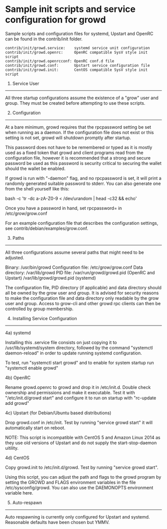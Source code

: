 Sample init scripts and service configuration for growd
==========================================================

Sample scripts and configuration files for systemd, Upstart and OpenRC
can be found in the contrib/init folder.

    contrib/init/growd.service:    systemd service unit configuration
    contrib/init/growd.openrc:     OpenRC compatible SysV style init script
    contrib/init/growd.openrcconf: OpenRC conf.d file
    contrib/init/growd.conf:       Upstart service configuration file
    contrib/init/growd.init:       CentOS compatible SysV style init script

1. Service User
---------------------------------

All three startup configurations assume the existence of a "grow" user
and group.  They must be created before attempting to use these scripts.

2. Configuration
---------------------------------

At a bare minimum, growd requires that the rpcpassword setting be set
when running as a daemon.  If the configuration file does not exist or this
setting is not set, growd will shutdown promptly after startup.

This password does not have to be remembered or typed as it is mostly used
as a fixed token that growd and client programs read from the configuration
file, however it is recommended that a strong and secure password be used
as this password is security critical to securing the wallet should the
wallet be enabled.

If growd is run with "-daemon" flag, and no rpcpassword is set, it will
print a randomly generated suitable password to stderr.  You can also
generate one from the shell yourself like this:

bash -c 'tr -dc a-zA-Z0-9 < /dev/urandom | head -c32 && echo'

Once you have a password in hand, set rpcpassword= in /etc/grow/grow.conf

For an example configuration file that describes the configuration settings,
see contrib/debian/examples/grow.conf.

3. Paths
---------------------------------

All three configurations assume several paths that might need to be adjusted.

Binary:              /usr/bin/growd
Configuration file:  /etc/grow/grow.conf
Data directory:      /var/lib/growd
PID file:            /var/run/growd/growd.pid (OpenRC and Upstart)
                     /var/lib/growd/growd.pid (systemd)

The configuration file, PID directory (if applicable) and data directory
should all be owned by the grow user and group.  It is advised for security
reasons to make the configuration file and data directory only readable by the
grow user and group.  Access to grow-cli and other growd rpc clients
can then be controlled by group membership.

4. Installing Service Configuration
-----------------------------------

4a) systemd

Installing this .service file consists on just copying it to
/usr/lib/systemd/system directory, followed by the command
"systemctl daemon-reload" in order to update running systemd configuration.

To test, run "systemctl start growd" and to enable for system startup run
"systemctl enable growd"

4b) OpenRC

Rename growd.openrc to growd and drop it in /etc/init.d.  Double
check ownership and permissions and make it executable.  Test it with
"/etc/init.d/growd start" and configure it to run on startup with
"rc-update add growd"

4c) Upstart (for Debian/Ubuntu based distributions)

Drop growd.conf in /etc/init.  Test by running "service growd start"
it will automatically start on reboot.

NOTE: This script is incompatible with CentOS 5 and Amazon Linux 2014 as they
use old versions of Upstart and do not supply the start-stop-daemon uitility.

4d) CentOS

Copy growd.init to /etc/init.d/growd. Test by running "service growd start".

Using this script, you can adjust the path and flags to the growd program by
setting the GROWD and FLAGS environment variables in the file
/etc/sysconfig/growd. You can also use the DAEMONOPTS environment variable here.

5. Auto-respawn
-----------------------------------

Auto respawning is currently only configured for Upstart and systemd.
Reasonable defaults have been chosen but YMMV.
